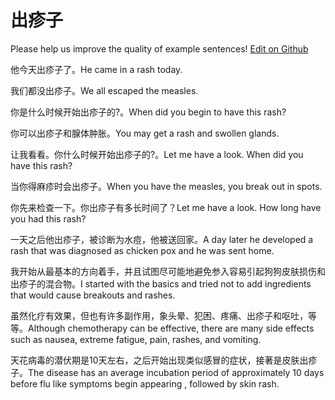 # 出疹子

Please help us improve the quality of example sentences! [Edit on Github](https://github.com/jiyushe/jiyu-example-sentence-source/blob/main/chinese/chuzhenzi.md)

<p><span class="chinese">他今天出疹子了。</span><span class="english">He came in a rash today.</span></p>

<p><span class="chinese">我们都没出疹子。</span><span class="english">We all escaped the measles.</span></p>

<p><span class="chinese">你是什么时候开始出疹子的?。</span><span class="english">When did you begin to have this rash?</span></p>

<p><span class="chinese">你可以出疹子和腺体肿胀。</span><span class="english">You may get a rash and swollen glands.</span></p>

<p><span class="chinese">让我看看。你什么时候开始出疹子的?。</span><span class="english">Let me have a look. When did you have this rash?</span></p>

<p><span class="chinese">当你得麻疹时会出疹子。</span><span class="english">When you have the measles, you break out in spots.</span></p>

<p><span class="chinese">你先来检查一下。你出疹子有多长时间了？</span><span class="english">Let me have a look. How long have you had this rash?</span></p>

<p><span class="chinese">一天之后他出疹子，被诊断为水痘，他被送回家。</span><span class="english">A day later he developed a rash that was diagnosed as chicken pox and he was sent home.</span></p>

<p><span class="chinese">我开始从最基本的方向着手，并且试图尽可能地避免参入容易引起狗狗皮肤损伤和出疹子的混合物。</span><span class="english">I started with the basics and tried not to add ingredients that would cause breakouts and rashes.</span></p>

<p><span class="chinese">虽然化疗有效果，但也有许多副作用，象头晕、犯困、疼痛、出疹子和呕吐，等等。</span><span class="english">Although chemotherapy can be effective, there are many side effects such as nausea, extreme fatigue, pain, rashes, and vomiting.</span></p>

<p><span class="chinese">天花病毒的潜伏期是10天左右，之后开始出现类似感冒的症状，接著是皮肤出疹子。</span><span class="english">The disease has an average incubation period of approximately 10 days before flu like symptoms begin appearing , followed by skin rash.</span></p>

